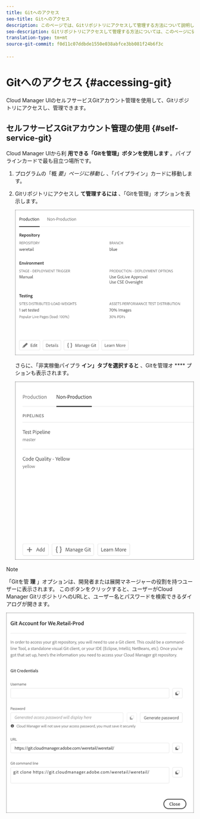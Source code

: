 ```yaml
---
title: Gitへのアクセス
seo-title: Gitへのアクセス
description: このページでは、Gitリポジトリにアクセスして管理する方法について説明します。
seo-description: Gitリポジトリにアクセスして管理する方法については、このページに従ってください。
translation-type: tm+mt
source-git-commit: f0d11c07ddbde1550e038abfce3bb081f24b6f3c

---
```



# Gitへのアクセス {#accessing-git}

Cloud Manager UIのセルフサービスGitアカウント管理を使用して、Gitリポジトリにアクセスし、管理できます。

## セルフサービスGitアカウント管理の使用 {#self-service-git}

Cloud Manager UIから利 **用できる「Gitを管理」ボタンを使用します** 。パイプラインカードで最も目立つ場所です。

1. プログラムの「概 *要」ページに移動し* 、「パイプライン」カードに移動します。

1. Gitリポジトリにアクセスし **て管理するには** 、「Gitを管理」オプションを表示します。

   ![](assets/manage-git1.png)

   さらに、「非実稼働パイプラ **イン」タブを選択すると** 、Gitを管理オ **** プションも表示されます。

   ![](assets/manage-git2.png)

>[!NOTE]
>「Gitを管 **理** 」オプションは、開発者または展開マネージャーの役割を持つユーザーに表示されます。 このボタンをクリックすると、ユーザーがCloud Manager GitリポジトリへのURLと、ユーザー名とパスワードを検索できるダイアログが開きます。

![](assets/manage-git3.png)




